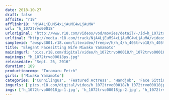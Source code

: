```yaml
---
date: 2018-10-27
draft: false
affsite: "r18"
afflinkr18: "NjA4LjEuMS4xLjAuMC4wLjAuMA"
url: "h_1072trvo00018"
urloriginal: "http://www.r18.com/videos/vod/movies/detail/-/id=h_1072trvo00018"
urlfinal: "http://media.r18.com/track/NjA4LjEuMS4xLjAuMC4wLjAuMA/videos/vod/movies/detail/-/id=h_1072trvo00018"
samplevid: "awspv3001.r18.com/litevideo/freepv/h/h_4/h_405trvo18/h_405trvo18_dmb_w.mp4"
title: "Elegant Facesitting Wife Miwako Yamamoto"
mainimgurl: "pics.r18.com/digital/video/h_1072trvo00018/h_1072trvo00018ps.jpg"
mainimgs: "h_1072trvo00018ps.jpg"
releasedate: "Sept. 26, 2016"
duration: 189
productioncomp: "Toramaru Fetch"
girls: ['Miwako Yamamoto']
categories: ['Cunnilingus', 'Featured Actress', 'Handjob', 'Face Sitting', 'Gonzo', 'Hi-Def']
imgurls: ['pics.r18.com/digital/video/h_1072trvo00018/h_1072trvo00018jp-1.jpg', 'pics.r18.com/digital/video/h_1072trvo00018/h_1072trvo00018jp-2.jpg', 'pics.r18.com/digital/video/h_1072trvo00018/h_1072trvo00018jp-3.jpg', 'pics.r18.com/digital/video/h_1072trvo00018/h_1072trvo00018jp-4.jpg', 'pics.r18.com/digital/video/h_1072trvo00018/h_1072trvo00018jp-5.jpg', 'pics.r18.com/digital/video/h_1072trvo00018/h_1072trvo00018jp-6.jpg', 'pics.r18.com/digital/video/h_1072trvo00018/h_1072trvo00018jp-7.jpg', 'pics.r18.com/digital/video/h_1072trvo00018/h_1072trvo00018jp-8.jpg', 'pics.r18.com/digital/video/h_1072trvo00018/h_1072trvo00018jp-9.jpg', 'pics.r18.com/digital/video/h_1072trvo00018/h_1072trvo00018jp-10.jpg', 'pics.r18.com/digital/video/h_1072trvo00018/h_1072trvo00018jp-11.jpg', 'pics.r18.com/digital/video/h_1072trvo00018/h_1072trvo00018jp-12.jpg', 'pics.r18.com/digital/video/h_1072trvo00018/h_1072trvo00018jp-13.jpg', 'pics.r18.com/digital/video/h_1072trvo00018/h_1072trvo00018jp-14.jpg', 'pics.r18.com/digital/video/h_1072trvo00018/h_1072trvo00018jp-15.jpg', 'pics.r18.com/digital/video/h_1072trvo00018/h_1072trvo00018jp-16.jpg', 'pics.r18.com/digital/video/h_1072trvo00018/h_1072trvo00018jp-17.jpg', 'pics.r18.com/digital/video/h_1072trvo00018/h_1072trvo00018jp-18.jpg', 'pics.r18.com/digital/video/h_1072trvo00018/h_1072trvo00018jp-19.jpg', 'pics.r18.com/digital/video/h_1072trvo00018/h_1072trvo00018jp-20.jpg']
imgs: ['h_1072trvo00018jp-1.jpg', 'h_1072trvo00018jp-2.jpg', 'h_1072trvo00018jp-3.jpg', 'h_1072trvo00018jp-4.jpg', 'h_1072trvo00018jp-5.jpg', 'h_1072trvo00018jp-6.jpg', 'h_1072trvo00018jp-7.jpg', 'h_1072trvo00018jp-8.jpg', 'h_1072trvo00018jp-9.jpg', 'h_1072trvo00018jp-10.jpg', 'h_1072trvo00018jp-11.jpg', 'h_1072trvo00018jp-12.jpg', 'h_1072trvo00018jp-13.jpg', 'h_1072trvo00018jp-14.jpg', 'h_1072trvo00018jp-15.jpg', 'h_1072trvo00018jp-16.jpg', 'h_1072trvo00018jp-17.jpg', 'h_1072trvo00018jp-18.jpg', 'h_1072trvo00018jp-19.jpg', 'h_1072trvo00018jp-20.jpg']
---
```

